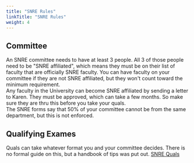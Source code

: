 ```yaml
---
title: "SNRE Rules"
linkTitle: "SNRE Rules"
weight: 4
---
```


## Committee

An SNRE committee needs to have at least 3 people. All 3 of those people need to be "SNRE affiliated", which means they must be on their list of faculty that are officially SNRE faculty. You can have faculty on your committee if they are not SNRE affiliated, but they won't count toward the minimum requirement.   
Any faculty in the University can become SNRE affiliated by sending a letter to Karen. They must be approved, which can take a few months. So make sure they are thru this before you take your quals.  
The SNRE forms say that 50% of your committee cannot be from the same department, but this is not enforced. 

## Qualifying Exames

Quals can take whatever format you and your committee decides. There is no formal guide on this, but a handbook of tips was put out.  [SNRE Quals](https://github.com/weecology/lab-wiki/raw/master/uploads/SNRE_quals_tips.pdf)
